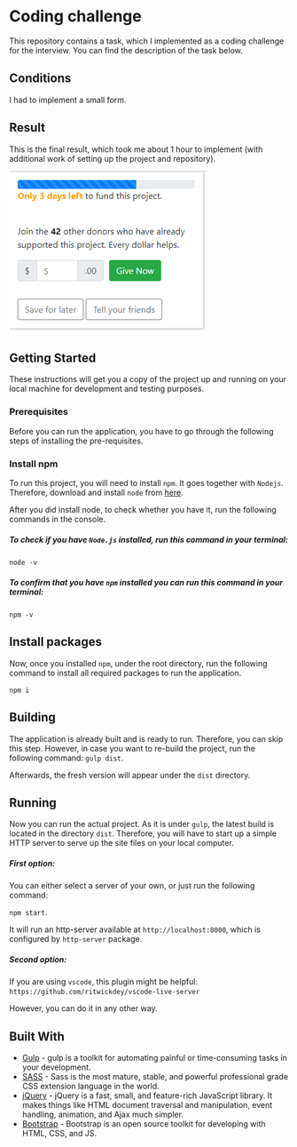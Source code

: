 # Coding challenge

This repository contains a task, which I implemented as a coding challenge for the interview. You can find the description of the task below.

## Conditions

I had to implement a small form.

## Result

This is the final result, which took me about 1 hour to implement (with additional work of setting up the project and repository).

![Design of the form](result/result.PNG)

## Getting Started

These instructions will get you a copy of the project up and running on your local machine for development and testing purposes.

### Prerequisites

Before you can run the application, you have to go through the following steps of installing the pre-requisites.

### Install npm

To run this project, you will need to install `npm`. It goes together with `Nodejs`. Therefore, download and install `node` from [here](https://nodejs.org/en/).

After you did install node, to check whether you have it, run the following commands in the console.

##### To check if you have `Node.js` installed, run this command in your terminal:

`node -v`

##### To confirm that you have `npm` installed you can run this command in your terminal:

`npm -v`

## Install packages

Now, once you installed `npm`, under the root directory, run the following command to install all required packages to run the application.

```
npm i
```

## Building

The application is already built and is ready to run. Therefore, you can skip this step. However, in case you want to re-build the project, run the following command:
`gulp dist`.

Afterwards, the fresh version will appear under the `dist` directory.

## Running

Now you can run the actual project. As it is under `gulp`, the latest build is located in the directory `dist`. Therefore, you will have to start up a simple HTTP server to serve up the site files on your local computer.

##### First option:
You can either select a server of your own, or just run the following command:

`npm start`.

It will run an http-server available at `http://localhost:8000`, which is configured by `http-server` package.

##### Second option:

If you are using `vscode`, this plugin might be helpful:
`https://github.com/ritwickdey/vscode-live-server`

However, you can do it in any other way.

## Built With

- [Gulp](https://gulpjs.com/) - gulp is a toolkit for automating painful or time-consuming tasks in your development.
- [SASS](https://sass-lang.com/) - Sass is the most mature, stable, and powerful professional grade CSS extension language in the world.
- [jQuery](http://jquery.com/) - jQuery is a fast, small, and feature-rich JavaScript library. It makes things like HTML document traversal and manipulation, event handling, animation, and Ajax much simpler.
- [Bootstrap](https://getbootstrap.com/) - Bootstrap is an open source toolkit for developing with HTML, CSS, and JS.
